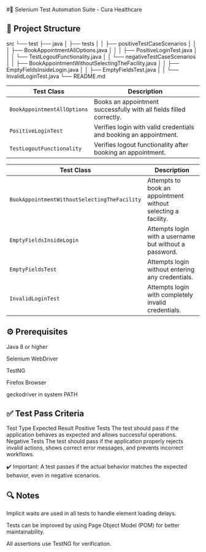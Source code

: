 #📄 Selenium Test Automation Suite - Cura Healthcare

## 📂 Project Structure
src
└── test
├── java
│   ├── tests
│   │   ├── positiveTestCaseScenarios
│   │   │   ├── BookAppointmentAllOptions.java
│   │   │   ├── PositiveLoginTest.java
│   │   │   └── TestLogoutFunctionality.java
│   │   └── negativeTestCaseScenarios
│   │       ├── BookAppointmentWithoutSelectingTheFacility.java
│   │       ├── EmptyFieldsInsideLogin.java
│   │       ├── EmptyFieldsTest.java
│   │       └── InvalidLoginTest.java
└── README.md

| Test Class                  | Description                                                         |
| --------------------------- | ------------------------------------------------------------------- |
| `BookAppointmentAllOptions` | Books an appointment successfully with all fields filled correctly. |
| `PositiveLoginTest`         | Verifies login with valid credentials and booking an appointment.   |
| `TestLogoutFunctionality`   | Verifies logout functionality after booking an appointment.         |

| Test Class                                   | Description                                                   |
| -------------------------------------------- | ------------------------------------------------------------- |
| `BookAppointmentWithoutSelectingTheFacility` | Attempts to book an appointment without selecting a facility. |
| `EmptyFieldsInsideLogin`                     | Attempts login with a username but without a password.        |
| `EmptyFieldsTest`                            | Attempts login without entering any credentials.              |
| `InvalidLoginTest`                           | Attempts login with completely invalid credentials.           |

## ⚙️ Prerequisites
Java 8 or higher

Selenium WebDriver

TestNG

Firefox Browser

geckodriver in system PATH

## ✅ Test Pass Criteria
Test Type	Expected Result
Positive Tests	The test should pass if the application behaves as expected and allows successful operations.
Negative Tests	The test should pass if the application properly rejects invalid actions, shows correct error messages, and prevents incorrect workflows.

✔️ Important: A test passes if the actual behavior matches the expected behavior, even in negative scenarios.

## 🔍 Notes
Implicit waits are used in all tests to handle element loading delays.

Tests can be improved by using Page Object Model (POM) for better maintainability.

All assertions use TestNG for verification.